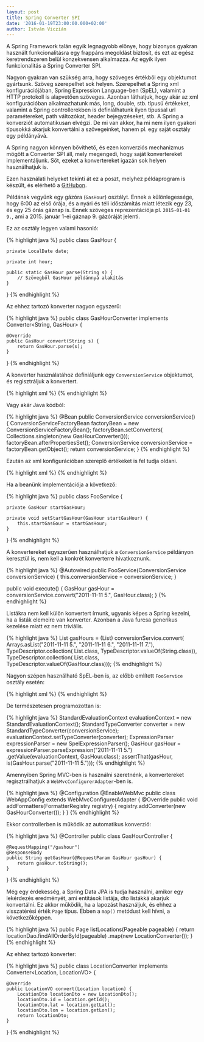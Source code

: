 ```yaml
---
layout: post
title: Spring Converter SPI
date: '2016-01-19T23:00:00.000+02:00'
author: István Viczián
---
```


A Spring Framework talán egyik legnagyobb előnye, hogy bizonyos gyakran használt funkcionalitásra egy frappáns megoldást biztosít, és ezt az egész keretrendszeren belül konzekvensen alkalmazza. Az egyik ilyen funkcionalitás a Spring Converter SPI.

Nagyon gyakran van szükség arra, hogy szöveges értékből egy objektumot gyártsunk. Szöveg szerepelhet sok helyen. Szerepelhet a Spring xml konfigurációjában, Spring Expression Language-ben (SpEL), valamint a HTTP protokoll is alapvetően szöveges. Azonban láthatjuk, hogy akár az xml konfigurációban alkalmazhatunk más, long, double, stb. típusú értékeket, valamint a Spring controllerekben is definiálhatunk ilyen típussal url paramétereket, path változókat, header bejegyzéseket, stb. A Spring a konverziót automatikusan elvégzi. De mi van akkor, ha mi nem ilyen gyakori típusokká akarjuk konvertálni a szövegeinket, hanem pl. egy saját osztály egy példányává.

A Spring nagyon könnyen bővíthető, és ezen konverziós mechanizmus mögött a Converter SPI áll, mely megengedi, hogy saját konvertereket implementáljunk. Sőt, ezeket a konvertereket igazán sok helyen használhatjuk is. 

Ezen használati helyeket tekinti át ez a poszt, melyhez példaprogram is készült, és elérhető a [GitHubon](https://github.com/vicziani/jtechlog-spring-converter).

Példának vegyünk egy gázóra (`GasHour`) osztályt. Ennek a különlegessége, hogy 6:00 az első órája, és a nyári és téli időszámítás miatt létezik egy 23, és egy 25 órás gáznap is. Ennek szöveges reprezentációja pl. `2015-01-01 9.`, ami a 2015. január 1-ei gáznap 9. gázóráját jelenti.

Ez az osztály legyen valami hasonló:

{% highlight java %}
public class GasHour {

    private LocalDate date;

    private int hour;

    public static GasHour parse(String s) {
        // Szövegből GasHour példánnyá alakítás
    }
}
{% endhighlight %}


Az ehhez tartozó konverter nagyon egyszerű:

{% highlight java %}
public class GasHourConverter implements Converter<String, GasHour> {

    @Override
    public GasHour convert(String s) {
        return GasHour.parse(s);
    }
}
{% endhighlight %}

A konverter használatához definiáljunk egy `ConversionService` objektumot, és regisztráljuk a konvertert.

{% highlight xml %}
<bean id="conversionService"
        class="org.springframework.context.support.ConversionServiceFactoryBean">
    <property name="converters">
        <set>
            <bean class="jtechlog.springconverter.GasHourConverter"/>
        </set>
    </property>
</bean>
{% endhighlight %}

Vagy akár Java kódból:

{% highlight java %}
@Bean
public ConversionService conversionService() {
    ConversionServiceFactoryBean factoryBean = 
        new ConversionServiceFactoryBean();
    factoryBean.setConverters(
        Collections.singleton(new GasHourConverter()));
    factoryBean.afterPropertiesSet();
    ConversionService conversionService = factoryBean.getObject();
    return conversionService;
}
{% endhighlight %}

Ezután az xml konfigurációban szereplő értékeket is fel tudja oldani.

{% highlight xml %}
<bean id="fooService"
        class="jtechlog.springconverter.FooService">
    <property name="startGasHour" value="2015-11-11 5." />
</bean>
{% endhighlight %}

Ha a beanünk implementációja a következő:

{% highlight java %}
public class FooService {

    private GasHour startGasHour;

    private void setStartGasHour(GasHour startGasHour) {
	    this.startGasGour = startGasHour;
    }
}
{% endhighlight %}

A konvertereket egyszerűen használhatjuk a `ConversionService` példányon keresztül is, nem kell a konkrét konverterre hivatkoznunk.

{% highlight java %}
@Autowired
public FooService(ConversionService conversionService) {
    this.conversionService = conversionService;
}

public void execute() {
    GasHour gasHour = 
        conversionService.convert("2011-11-11 5.", GasHour.class);
}
{% endhighlight %}

Listákra nem kell külön konvertert írnunk, ugyanis képes a Spring kezelni, ha a listák elemeire van konverter. Azonban a Java furcsa generikus kezelése miatt ez nem triviális.

{% highlight java %}
List<GasHour> gasHours = (List<GasHour>) conversionService.convert(
        Arrays.asList("2011-11-11 5.", "2011-11-11 6.", "2011-11-11 7."),
        TypeDescriptor.collection(
                List.class, TypeDescriptor.valueOf(String.class)),
        TypeDescriptor.collection(
                List.class, TypeDescriptor.valueOf(GasHour.class)));
{% endhighlight %}

Nagyon szépen használható SpEL-ben is, az előbb említett `FooService` osztály esetén:

{% highlight xml %}
<bean id="fooService"
        class="jtechlog.springconverter.FooService">
    <property name="startGasHour" value="#{'2015-11-11 5.'}" />
</bean>
{% endhighlight %}

De természetesen programozottan is:

{% highlight java %}
StandardEvaluationContext evaluationContext = 
    new StandardEvaluationContext();
StandardTypeConverter converter = 
    new StandardTypeConverter(conversionService);
evaluationContext.setTypeConverter(converter);
ExpressionParser expressionParser = new SpelExpressionParser();
GasHour gasHour = expressionParser.parseExpression("2011-11-11 5.")
    .getValue(evaluationContext, GasHour.class);
assertThat(gasHour, is(GasHour.parse("2011-11-11 5.")));
{% endhighlight %}

Amennyiben Spring MVC-ben is használni szeretnénk, a konvertereket regisztrálhatjuk a 
`WebMvcConfigurerAdapter`-ben is.

{% highlight java %}
@Configuration
@EnableWebMvc
public class WebAppConfig extends WebMvcConfigurerAdapter {
    @Override
    public void addFormatters(FormatterRegistry registry) {
        registry.addConverter(new GasHourConverter());
    }
}
{% endhighlight %}

Ekkor controllerben is működik az automatikus konverzió:

{% highlight java %}
@Controller
public class GasHourController {

    @RequestMapping("/gashour")
    @ResponseBody
    public String getGasHour(@RequestParam GasHour gasHour) {
        return gasHour.toString();
    }
}
{% endhighlight %}

Még egy érdekesség, a Spring Data JPA is tudja használni, amikor egy lekérdezés eredményét, ami entitások listája, dto listákká akarjuk konvertálni. Ez akkor működik, ha a lapozást használjuk, és ehhez a visszatérési érték `Page` típus. Ebben a `map()` metódust kell hívni, a következőképpen.

{% highlight java %}
public Page<LocationDto> listLocations(Pageable pageable) {
    return locationDao.findAllOrderById(pageable)
        .map(new LocationConverter());
}
{% endhighlight %}

Az ehhez tartozó konverter:

{% highlight java %}
public class LocationConverter implements Converter<Location, LocationVO> {

    @Override
    public LocationVO convert(Location location) {
        LocationDto locationDto = new LocationDto();
        locationDto.id = location.getId();
        locationDto.lat = location.getLat();
        locationDto.lon = location.getLon();
        return locationDto;
    }
}
{% endhighlight %}

